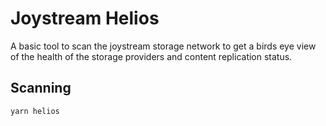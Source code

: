 # Joystream Helios

A basic tool to scan the joystream storage network to get a birds eye view of the health of the storage providers and content replication status.


## Scanning

```
yarn helios
```


